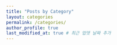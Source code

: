 ```yaml
---
title: "Posts by Category"
layout: categories
permalink: /categories/
author_profile: true
last_modified_at: true # 최근 업뎃 날짜 추가
---
```


